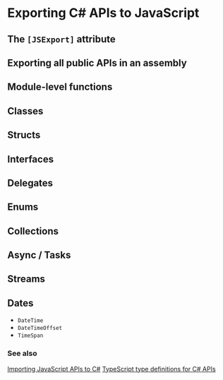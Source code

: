 # Exporting C# APIs to JavaScript

## The `[JSExport]` attribute

## Exporting all public APIs in an assembly

## Module-level functions

## Classes

## Structs

## Interfaces

## Delegates

## Enums

## Collections

## Async / Tasks

## Streams

## Dates
 - `DateTime`
 - `DateTimeOffset`
 - `TimeSpan`

### See also
[Importing JavaScript APIs to C#](./js_imports.md)
[TypeScript type definitions for C# APIs](./typescript.md)
